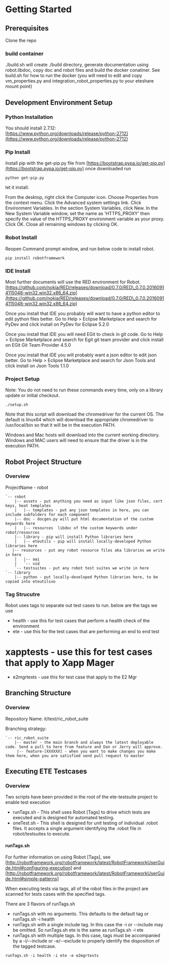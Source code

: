 # Getting Started
## Prerequisites
Clone the repo

### build container
./build.sh will create ./build directory, generate documentation using robot.libdoc, copy doc and robot files and build the docker conatiner.
See build.sh for how to run the docker (you will need to edit and copy vm_properties.py and integration_robot_properties.py to your eteshare mount point)

## Development Environment Setup
### Python Installation
You should install 2.7.12: [https://www.python.org/downloads/release/python-2712](https://www.python.org/downloads/release/python-2712)


### Pip Install
Install pip with the get-pip.py file from [https://bootstrap.pypa.io/get-pip.py](https://bootstrap.pypa.io/get-pip.py)
once downloaded run

```
python get-pip.py
```
let it install.

From the desktop, right click the Computer icon.
Choose Properties from the context menu.
Click the Advanced system settings link.
Click Environment Variables. In the section System Variables, click New.
In the New System Variable window, set the name as 'HTTPS\_PROXY' then specify the value of the HTTPS_PROXY environment variable as your proxy. 
Click OK. 
Close all remaining windows by clicking OK.


### Robot Install
Reopen Command prompt window, and run below code to install robot.

```
pip install robotframework
```


### IDE Install
Most further documents will use the RED environment for Robot.
[https://github.com/nokia/RED/releases/download/0.7.0/RED\_0.7.0.20160914115048-win32.win32.x86_64.zip](https://github.com/nokia/RED/releases/download/0.7.0/RED\_0.7.0.20160914115048-win32.win32.x86_64.zip)

Once you install that IDE you probably will want to have a python editor to edit python files better.
Go to Help > Eclipse Marketplace and search for PyDev and click install on PyDev for Eclipse 5.2.0

Once you install that IDE you will need EGit to check in git code.
Go to Help > Eclipse Marketplace and search for Egit git team provider and click install on EGit Git Team Provider 4.5.0

Once you install that IDE you will probably want a json editor to edit json better.
Go to Help > Eclipse Marketplace and search for Json Tools and click install on Json Tools 1.1.0

### Project Setup
Note: You do not need to run these commands every time, only on a library update or initial checkout.

```
./setup.sh  
```

Note that this script will download the chromedriver for the current OS. The default is linux64 which will download the appropriate chromedriver to /usr/local/bin so that it will be in the execution PATH.

Windows and Mac hosts will download into the current working directory. Windows and MAC users will need to ensure that the driver is 
in the execution PATH.


## Robot Project Structure
### Overview
ProjectName - robot

```
`-- robot
    |-- assets - put anything you need as input like json files, cert keys, heat templates
    |   |-- templates - put any json templates in here, you can include subfolders for each component
    |-- doc - docgen.py will put html documentation of the custom keywords here
    |   |-- resources  libdoc of the custom keywords under robot/resources
    |-- library - pip will install Python libraries here
    |   |-- eteutils - pip will install locally-developed Python libraries here
   |-- resources - put any robot resource files aka libraries we write in here
    |   |-- aai
    |   `-- vid
    `-- testsuites - put any robot test suites we write in here
`-- library
    |-- python - put locally-developed Python libraries here, to be copied into eteutilsxo
```    

### Tag Strucutre
Robot uses tags to separate out test cases to run. below are the tags we use

* health - use this for test cases that perform a health check of the environment
* ete - use this for the test cases that are performing an end to end test
# xapptests - use this for test cases that apply to Xapp Mager
* e2mgrtests   - use this for test case that apply to the E2 Mgr 

## Branching Structure
### Overview
Repository Name: it/test/ric_robot_suite

Branching strategy:
```
`-- ric_robot_suite
    |-- master - the main branch and always the latest deployable code. Send a pull to here from feature and Dan or Jerry will approve.
     |-- feature-[XXXXXX] - when you want to make changes you make them here, when you are satisfied send pull request to master
```    

## Executing ETE Testcases
### Overview
Two scripts have been provided in the root of the ete-testsuite project to enable test execution

* runTags.sh - This shell uses Robot [Tags] to drive which tests are executed and is designed for automated testing.
* oneTest.sh - This shell is designed for unit testing of individual .robot files. It accepts a single argument identifying the .robot file in robot/testsuites to execute.
  
#### runTags.sh
For further information on using Robot [Tags], see [http://robotframework.org/robotframework/latest/RobotFrameworkUserGuide.html#configuring-execution] and [http://robotframework.org/robotframework/latest/RobotFrameworkUserGuide.html#simple-patterns]

When executing tests via tags, all of the robot files in the project are scanned for tests cases with the specified tags.

There are 3 flavors of runTags.sh 
* runTags.sh with no arguments. This defaults to the default tag or runTags.sh -i health
* runTags.sh with a single include tag. In this case the -i or --include may be omitted. So runTags.sh ete is the same as runTags.sh -i ete
* runTags.sh with multiple tags. In this case, tags must be accompanied by a -i/--include or -e/--exclude to properly identify the disposition of the tagged testcase.

```
runTags.sh -i health -i ete -e e2mgrtests
```

